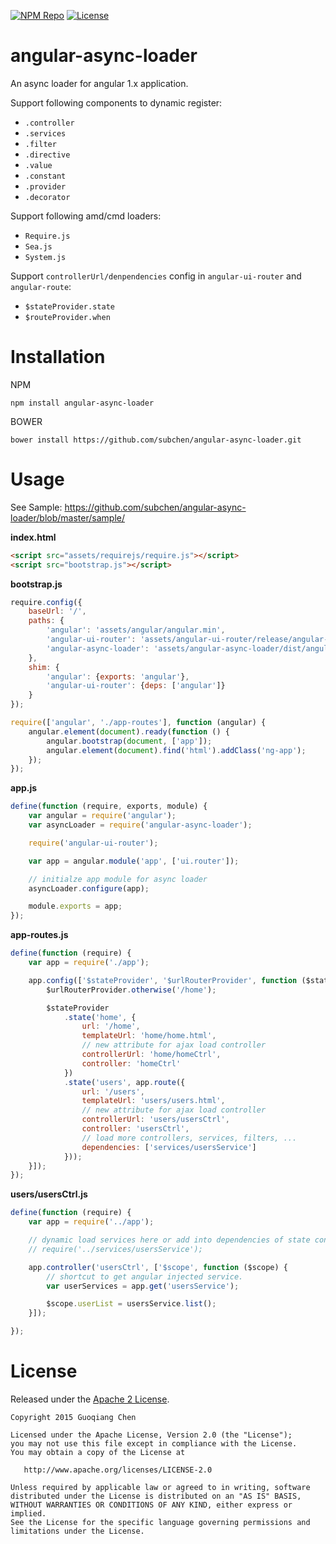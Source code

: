 [![NPM Repo](https://img.shields.io/npm/v/angular-async-loader.svg)](https://www.npmjs.com/package/angular-async-loader)
[![License](http://img.shields.io/badge/License-Apache_2-red.svg?style=flat)](http://www.apache.org/licenses/LICENSE-2.0)

# angular-async-loader

An async loader for angular 1.x application.

Support following components to dynamic register:

* `.controller`
* `.services`
* `.filter`
* `.directive`
* `.value`
* `.constant`
* `.provider`
* `.decorator`

Support following amd/cmd loaders:

* `Require.js`
* `Sea.js`
* `System.js`

Support `controllerUrl/denpendencies` config in `angular-ui-router` and `angular-route`:

* `$stateProvider.state`
* `$routeProvider.when`


# Installation

NPM

```shell
npm install angular-async-loader
```

BOWER

```shell
bower install https://github.com/subchen/angular-async-loader.git
```

# Usage

See Sample: https://github.com/subchen/angular-async-loader/blob/master/sample/

**index.html**

```html
<script src="assets/requirejs/require.js"></script>
<script src="bootstrap.js"></script>
```

**bootstrap.js**

```js
require.config({
    baseUrl: '/',
    paths: {
        'angular': 'assets/angular/angular.min',
        'angular-ui-router': 'assets/angular-ui-router/release/angular-ui-router.min',
        'angular-async-loader': 'assets/angular-async-loader/dist/angular-async-loader.min'
    },
    shim: {
        'angular': {exports: 'angular'},
        'angular-ui-router': {deps: ['angular']}
    }
});

require(['angular', './app-routes'], function (angular) {
    angular.element(document).ready(function () {
        angular.bootstrap(document, ['app']);
        angular.element(document).find('html').addClass('ng-app');
    });
});
```

**app.js**

```js
define(function (require, exports, module) {
    var angular = require('angular');
    var asyncLoader = require('angular-async-loader');

    require('angular-ui-router');

    var app = angular.module('app', ['ui.router']);

    // initialze app module for async loader
    asyncLoader.configure(app);

    module.exports = app;
});
```

**app-routes.js**

```js
define(function (require) {
    var app = require('./app');

    app.config(['$stateProvider', '$urlRouterProvider', function ($stateProvider, $urlRouterProvider) {
        $urlRouterProvider.otherwise('/home');

        $stateProvider
            .state('home', {
                url: '/home',
                templateUrl: 'home/home.html',
                // new attribute for ajax load controller
                controllerUrl: 'home/homeCtrl',
                controller: 'homeCtrl'
            })
            .state('users', app.route({
                url: '/users',
                templateUrl: 'users/users.html',
                // new attribute for ajax load controller
                controllerUrl: 'users/usersCtrl',
                controller: 'usersCtrl',
                // load more controllers, services, filters, ...
                dependencies: ['services/usersService']
            }));
    }]);
});
```

**users/usersCtrl.js**

```js
define(function (require) {
    var app = require('../app');

    // dynamic load services here or add into dependencies of state config
    // require('../services/usersService');

    app.controller('usersCtrl', ['$scope', function ($scope) {
        // shortcut to get angular injected service.
        var userServices = app.get('usersService');

        $scope.userList = usersService.list();
    }]);

});
```

# License

Released under the [Apache 2 License](http://www.apache.org/licenses/LICENSE-2.0).

```
Copyright 2015 Guoqiang Chen

Licensed under the Apache License, Version 2.0 (the "License");
you may not use this file except in compliance with the License.
You may obtain a copy of the License at

   http://www.apache.org/licenses/LICENSE-2.0

Unless required by applicable law or agreed to in writing, software
distributed under the License is distributed on an "AS IS" BASIS,
WITHOUT WARRANTIES OR CONDITIONS OF ANY KIND, either express or implied.
See the License for the specific language governing permissions and
limitations under the License.
```
